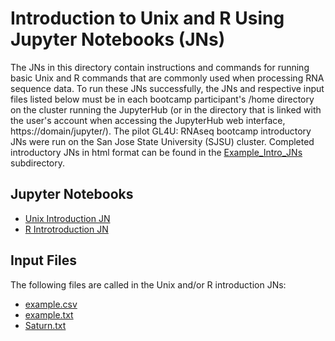 # Introduction to Unix and R Using Jupyter Notebooks (JNs)

The JNs in this directory contain instructions and commands for running basic Unix and R commands that are commonly used when processing RNA sequence data. To run these JNs successfully, the JNs and respective input files listed below must be in each bootcamp participant's /home directory on the cluster running the JupyterHub (or in the directory that is linked with the user's account when accessing the JupyterHub web interface, https://domain/jupyter/). The pilot GL4U: RNAseq bootcamp introductory JNs were run on the San Jose State University (SJSU) cluster. Completed introductory JNs in html format can be found in the [Example_Intro_JNs](Example_Intro_JNs) subdirectory.

## Jupyter Notebooks
- [Unix Introduction JN](Unix_Intro_JN_06-2021.ipynb)
- [R Introtroduction JN](R_Intro_JN_06-2021.ipynb)

## Input Files
The following files are called in the Unix and/or R introduction JNs:
- [example.csv](example.csv)
- [example.txt](example.txt)
- [Saturn.txt](Saturn.txt)
